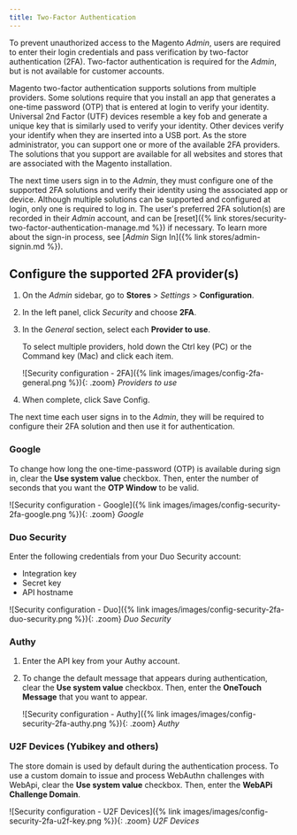 ```yaml
---
title: Two-Factor Authentication
---
```


To prevent unauthorized access to the Magento _Admin_, users are required to enter their login credentials and pass verification by two-factor authentication (2FA). Two-factor authentication is required for the _Admin_, but is not available for customer accounts.

Magento two-factor authentication supports solutions from multiple providers. Some solutions require that you install an app that generates a one-time password (OTP) that is entered at login to verify your identity. Universal 2nd Factor (UTF) devices resemble a key fob and generate a unique key that is similarly used to verify your identity. Other devices verify your identify when they are inserted into a USB port. As the store administrator, you can support one or more of the available 2FA providers. The solutions that you support are available for all websites and stores that are associated with the Magento installation.

The next time users sign in to the _Admin_, they must configure one of the supported 2FA solutions and verify their identity using the associated app or device. Although multiple solutions can be supported and configured at login, only one is required to log in. The user's preferred 2FA solution(s) are recorded in their _Admin_ account, and can be [reset]({% link stores/security-two-factor-authentication-manage.md %}) if necessary. To learn more about the sign-in process, see [_Admin_ Sign In]({% link stores/admin-signin.md %}).

## Configure the supported 2FA provider(s)

1. On the _Admin_ sidebar, go to **Stores** > _Settings_ > **Configuration**.

1. In the left panel, click _Security_ and choose **2FA**.

1. In the _General_ section, select each **Provider to use**.

   To select multiple providers, hold down the Ctrl key (PC) or the Command key (Mac) and click each item.

   ![Security configuration - 2FA]({% link images/images/config-2fa-general.png %}){: .zoom}
   _Providers to use_

1. When complete, click <span class="btn">Save Config</span>.

  The next time each user signs in to the _Admin_, they will be required to configure their 2FA solution and then use it for authentication.

### Google

To change how long the one-time-password (OTP) is available during sign in, clear the **Use system value** checkbox. Then, enter the number of seconds that you want the **OTP Window** to be valid.

![Security configuration - Google]({% link images/images/config-security-2fa-google.png %}){: .zoom}
_Google_

### Duo Security

Enter the following credentials from your Duo Security account:

- Integration key
- Secret key
- API hostname

![Security configuration - Duo]({% link images/images/config-security-2fa-duo-security.png %}){: .zoom}
_Duo Security_

### Authy

1. Enter the API key from your Authy account.

1. To change the default message that appears during authentication, clear the **Use system value** checkbox. Then, enter the **OneTouch Message** that you want to appear.

   ![Security configuration - Authy]({% link images/images/config-security-2fa-authy.png %}){: .zoom}
   _Authy_

### U2F Devices (Yubikey and others)

The store domain is used by default during the authentication process. To use a custom domain to issue and process WebAuthn challenges with WebApi, clear the **Use system value** checkbox. Then, enter the **WebAPi Challenge Domain**.

![Security configuration - U2F Devices]({% link images/images/config-security-2fa-u2f-key.png %}){: .zoom}
_U2F Devices_
